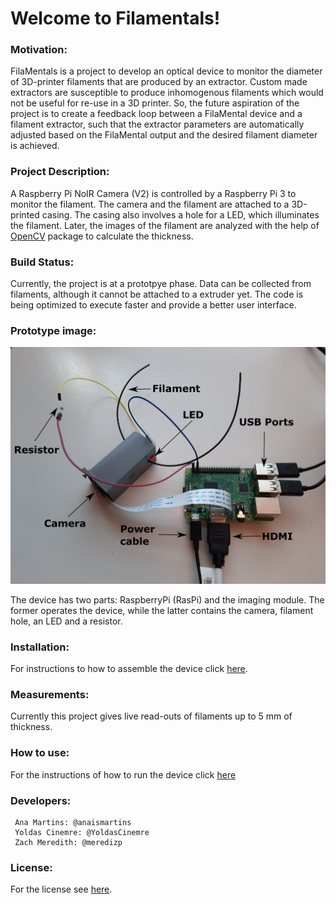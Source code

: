 # Welcome to Filamentals!

### **Motivation:** 

FilaMentals is a project to develop an optical device to monitor the diameter of 3D-printer filaments that are produced by an extractor. Custom made extractors are susceptible to produce inhomogenous filaments which would not be useful for re-use in a 3D printer. So, the future aspiration of the project is to create a feedback loop between a FilaMental device and a filament extractor, such that the extractor parameters are automatically adjusted based on the FilaMental output and the desired filament diameter is achieved.  

### **Project Description:**

 A Raspberry Pi NoIR Camera (V2) is controlled by a Raspberry Pi 3 to monitor the filament. The camera and the filament are attached to a 3D-printed casing. The casing also involves a hole for a LED, which illuminates the filament. Later, the images of the filament are analyzed with the help of [OpenCV](https://opencv.org/) package to calculate the thickness. 

### **Build Status:** 

Currently, the project is at a prototpye phase. Data can be collected from filaments, although it cannot be attached to a extruder yet. The code is being optimized to execute faster and provide a better user interface.

### **Prototype image:**

![complete_device](Hardware/Images/device_complete.png)

The device has two parts: RaspberryPi (RasPi) and the imaging module. The former operates the device, while the latter contains the camera, filament hole, an LED and a resistor.

### **Installation:** 

For instructions to how to assemble the device click [here](Documentation/instructions/Installation.md).

### **Measurements:**

Currently this project gives live read-outs of filaments up to 5 mm of thickness. 

### **How to use:**

For the instructions of how to run the device click [here](Documentation/instructions/measurement_instructions.md)

### **Developers:**
     Ana Martins: @anaismartins
     Yoldas Cinemre: @YoldasCinemre
     Zach Meredith: @meredizp

### **License:**
For the license see [here](LICENSE).
